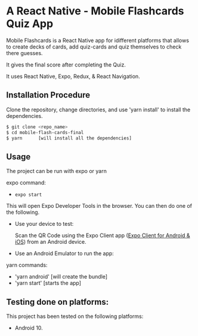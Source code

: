 # A React Native - Mobile Flashcards Quiz App

Mobile Flashcards is a React Native app for idifferent platforms that allows to create decks of cards, add quiz-cards and quiz themselves to check there guesses.

It gives the final score after completing the Quiz.

It uses React Native, Expo, Redux, & React Navigation.

## Installation Procedure

Clone the repository, change directories, and use 'yarn install' to install the dependencies.

```bash
$ git clone <repo_name>
$ cd mobile-flash-cards-final
$ yarn		[will install all the dependencies]
```

## Usage

The project can be run with expo or yarn

expo command:

- `expo start`

This will open Expo Developer Tools in the browser. You can then do one of the following.

- Use your device to test:

  Scan the QR Code using the Expo Client app ([Expo Client for Android & iOS](https://expo.io/tools#client)) from an Android device.

- Use an Android Emulator to run the app:

yarn commands:

- 'yarn android' [will create the bundle]
- 'yarn start' [starts the app]

## Testing done on platforms:

This project has been tested on the following platforms:

- Android 10.
